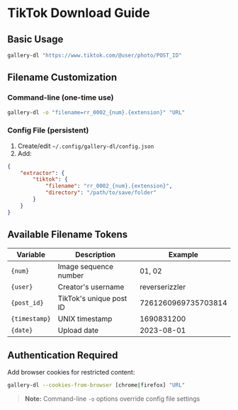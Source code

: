# TikTok Download Guide

## Basic Usage
```bash
gallery-dl "https://www.tiktok.com/@user/photo/POST_ID"
```

## Filename Customization
### Command-line (one-time use)
```bash
gallery-dl -o "filename=rr_0002_{num}.{extension}" "URL"
```

### Config File (persistent)
1. Create/edit `~/.config/gallery-dl/config.json`
2. Add:
```json
{
    "extractor": {
        "tiktok": {
            "filename": "rr_0002_{num}.{extension}",
            "directory": "/path/to/save/folder"
        }
    }
}
```

## Available Filename Tokens
| Variable      | Description               | Example           |
|---------------|---------------------------|-------------------|
| `{num}`       | Image sequence number     | 01, 02            |
| `{user}`      | Creator's username        | reverserizzler    |
| `{post_id}`   | TikTok's unique post ID   | 7261260969735703814 |
| `{timestamp}` | UNIX timestamp            | 1690831200        |
| `{date}`      | Upload date               | 2023-08-01        |

## Authentication Required
Add browser cookies for restricted content:
```bash
gallery-dl --cookies-from-browser [chrome|firefox] "URL"
```

> **Note:** Command-line `-o` options override config file settings 